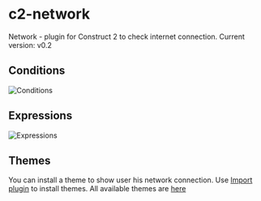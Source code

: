 # c2-network
Network - plugin for Construct 2 to check internet connection. Current version: v0.2
## Conditions
![Conditions](http://dl4.joxi.net/drive/2018/03/05/0008/0341/561493/93/e4fb61f029.jpg)
## Expressions
![Expressions](http://dl4.joxi.net/drive/2018/03/05/0008/0341/561493/93/481f4418aa.jpg)
## Themes
You can install a theme to show user his network connection. Use [Import plugin](https://www.scirra.com/forum/plugin-import-previously-quot-css-import-quot_t78007) to install themes. All available themes are [here](https://github.com/HubSpot/offline/tree/master/themes)
